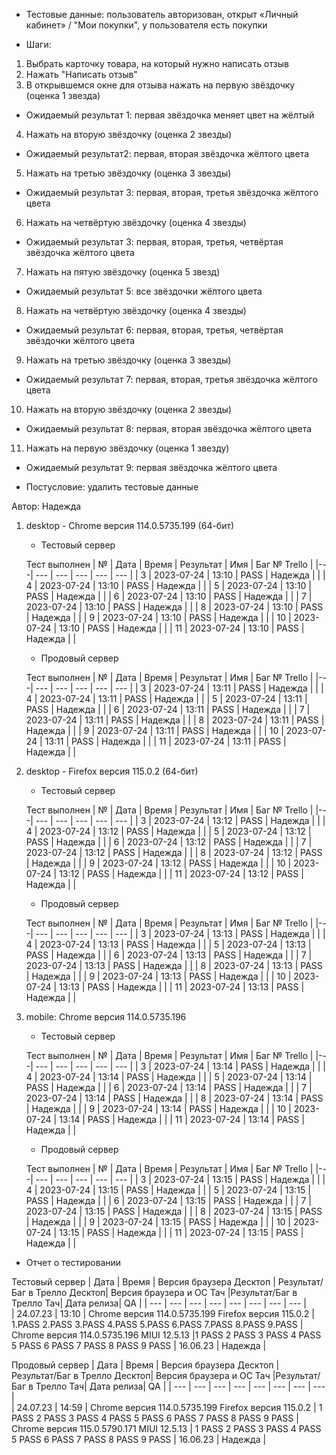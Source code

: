 * Тестовые данные: пользователь авторизован, открыт «Личный кабинет» / "Мои покупки", у пользователя есть покупки

* Шаги:
1.	Выбрать карточку товара, на который нужно написать отзыв
2.	Нажать "Написать отзыв"
3.	В открывшемся окне для отзыва нажать на первую звёздочку (оценка 1 звезда)

* Ожидаемый результат 1: первая звёздочка меняет цвет на жёлтый

4.	Нажать на вторую звёздочку (оценка 2 звезды)

* Ожидаемый результат2: первая, вторая звёздочка жёлтого цвета

5.	Нажать на третью звёздочку (оценка 3 звезды)

* Ожидаемый результат 3: первая, вторая, третья звёздочка жёлтого цвета

6.	Нажать на четвёртую звёздочку (оценка 4 звезды)

* Ожидаемый результат 3: первая, вторая, третья, четвёртая звёздочка жёлтого цвета

7.	Нажать на пятую звёздочку (оценка 5 звезд)

* Ожидаемый результат 5: все звёздочки жёлтого цвета

8.	Нажать на четвёртую звёздочку (оценка 4 звезды)

* Ожидаемый результат 6: первая, вторая, третья, четвёртая звёздочки жёлтого цвета

9.	Нажать на третью звёздочку (оценка 3 звезды)

* Ожидаемый результат 7: первая, вторая, третья звёздочка жёлтого цвета

10.	Нажать на вторую звёздочку (оценка 2 звезды)

* Ожидаемый результат 8: первая, вторая звёздочка жёлтого цвета

11. Нажать на первую звёздочку (оценка 1 звезду)

* Ожидаемый результат 9: первая звёздочка жёлтого цвета

* Постусловие: удалить тестовые данные

Автор: Надежда

1) desktop - Chrome версия 114.0.5735.199 (64-бит)

	* Тестовый сервер 

	Тест выполнен
	| № | Дата | Время | Результат | Имя | Баг № Trello |
	|---| --- | --- | --- | --- | --- |
	| 3 | 2023-07-24 | 13:10 | PASS | Надежда |  | 
	| 4 | 2023-07-24 | 13:10 | PASS | Надежда |  | 
	| 5 | 2023-07-24 | 13:10 | PASS | Надежда |  | 
	| 6 | 2023-07-24 | 13:10 | PASS | Надежда |  | 
	| 7 | 2023-07-24 | 13:10 | PASS | Надежда |  | 
	| 8 | 2023-07-24 | 13:10 | PASS | Надежда |  | 
	| 9 | 2023-07-24 | 13:10 | PASS | Надежда |  | 
	| 10 | 2023-07-24 | 13:10 | PASS | Надежда |  | 
	| 11 | 2023-07-24 | 13:10 | PASS | Надежда |  | 
	
	* Продовый сервер
	
	Тест выполнен
	| № | Дата | Время | Результат | Имя | Баг № Trello |
	|---| --- | --- | --- | --- | --- |
	| 3 | 2023-07-24 | 13:11 | PASS | Надежда |  | 
	| 4 | 2023-07-24 | 13:11 | PASS | Надежда |  | 
	| 5 | 2023-07-24 | 13:11 | PASS | Надежда |  | 
	| 6 | 2023-07-24 | 13:11 | PASS | Надежда |  | 
	| 7 | 2023-07-24 | 13:11 | PASS | Надежда |  | 
	| 8 | 2023-07-24 | 13:11 | PASS | Надежда |  | 
	| 9 | 2023-07-24 | 13:11 | PASS | Надежда |  | 
	| 10 | 2023-07-24 | 13:11 | PASS | Надежда |  | 
	| 11 | 2023-07-24 | 13:11 | PASS | Надежда |  | 

2) desktop - Firefox версия 115.0.2 (64-бит)

	* Тестовый сервер 

	Тест выполнен
	| № | Дата | Время | Результат | Имя | Баг № Trello |
	|---| --- | --- | --- | --- | --- |
	| 3 | 2023-07-24 | 13:12 | PASS | Надежда |  | 
	| 4 | 2023-07-24 | 13:12 | PASS | Надежда |  | 
	| 5 | 2023-07-24 | 13:12 | PASS | Надежда |  | 
	| 6 | 2023-07-24 | 13:12 | PASS | Надежда |  | 
	| 7 | 2023-07-24 | 13:12 | PASS | Надежда |  | 
	| 8 | 2023-07-24 | 13:12 | PASS | Надежда |  | 
	| 9 | 2023-07-24 | 13:12 | PASS | Надежда |  | 
	| 10 | 2023-07-24 | 13:12 | PASS | Надежда |  | 
	| 11 | 2023-07-24 | 13:12 | PASS | Надежда |  | 
	
	* Продовый сервер
	
	Тест выполнен
	| № | Дата | Время | Результат | Имя | Баг № Trello |
	|---| --- | --- | --- | --- | --- |
	| 3 | 2023-07-24 | 13:13 | PASS | Надежда |  | 
	| 4 | 2023-07-24 | 13:13 | PASS | Надежда |  | 
	| 5 | 2023-07-24 | 13:13 | PASS | Надежда |  | 
	| 6 | 2023-07-24 | 13:13 | PASS | Надежда |  | 
	| 7 | 2023-07-24 | 13:13 | PASS | Надежда |  | 
	| 8 | 2023-07-24 | 13:13 | PASS | Надежда |  | 
	| 9 | 2023-07-24 | 13:13 | PASS | Надежда |  | 
	| 10 | 2023-07-24 | 13:13 | PASS | Надежда |  | 
	| 11 | 2023-07-24 | 13:13 | PASS | Надежда |  | 

3) mobile: Chrome версия 114.0.5735.196

	* Тестовый сервер 

	Тест выполнен
	| № | Дата | Время | Результат | Имя | Баг № Trello |
	|---| --- | --- | --- | --- | --- |
	| 3 | 2023-07-24 | 13:14 | PASS | Надежда |  | 
	| 4 | 2023-07-24 | 13:14 | PASS | Надежда |  | 
	| 5 | 2023-07-24 | 13:14 | PASS | Надежда |  | 
	| 6 | 2023-07-24 | 13:14 | PASS | Надежда |  | 
	| 7 | 2023-07-24 | 13:14 | PASS | Надежда |  | 
	| 8 | 2023-07-24 | 13:14 | PASS | Надежда |  | 
	| 9 | 2023-07-24 | 13:14 | PASS | Надежда |  | 
	| 10 | 2023-07-24 | 13:14 | PASS | Надежда |  | 
	| 11 | 2023-07-24 | 13:14 | PASS | Надежда |  | 
	
	* Продовый сервер
	
	Тест выполнен
	| № | Дата | Время | Результат | Имя | Баг № Trello |
	|---| --- | --- | --- | --- | --- |
	| 3 | 2023-07-24 | 13:15 | PASS | Надежда |  | 
	| 4 | 2023-07-24 | 13:15 | PASS | Надежда |  | 
	| 5 | 2023-07-24 | 13:15 | PASS | Надежда |  | 
	| 6 | 2023-07-24 | 13:15 | PASS | Надежда |  | 
	| 7 | 2023-07-24 | 13:15 | PASS | Надежда |  | 
	| 8 | 2023-07-24 | 13:15 | PASS | Надежда |  | 
	| 9 | 2023-07-24 | 13:15 | PASS | Надежда |  | 
	| 10 | 2023-07-24 | 13:15 | PASS | Надежда |  | 
	| 11 | 2023-07-24 | 13:15 | PASS | Надежда |  | 
	

* Отчет о тестировании
  
Тестовый сервер
| Дата | Время | Версия браузера Десктоп | Результат/Баг в Трелло Десктоп|  Версия браузера и ОС Тач |Результат/Баг в Трелло Тач| Дата релиза| QA  |
| --- | --- | --- | --- |  --- | --- | --- | --- |   
| 24.07.23 | 13:10 | Chrome версия 114.0.5735.199 Firefox версия 115.0.2 | 1.PASS 2.PASS 3.PASS 4.PASS 5.PASS 6.PASS 7.PASS 8.PASS 9.PASS  | Chrome версия 114.0.5735.196 MIUI 12.5.13 |1 PASS 2 PASS 3 PASS 4 PASS 5 PASS 6 PASS 7 PASS 8 PASS 9  PASS | 16.06.23 | Надежда |  

Продовый сервер
| Дата | Время | Версия браузера Десктоп | Результат/Баг в Трелло Десктоп|  Версия браузера и ОС Тач |Результат/Баг в Трелло Тач| Дата релиза| QA |
| --- | --- | --- | --- |  --- | --- | --- | --- |   
| 24.07.23 | 14:59 | Chrome версия 114.0.5735.199 Firefox версия 115.0.2 | 1 PASS 2 PASS 3 PASS 4 PASS 5 PASS 6 PASS 7 PASS 8 PASS 9 PASS | Chrome версия 115.0.5790.171 MIUI 12.5.13 | 1 PASS 2 PASS 3 PASS 4 PASS 5 PASS 6 PASS 7 PASS 8 PASS 9 PASS | 16.06.23 | Надежда |  